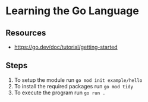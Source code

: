# Learning the Go Language

## Resources

- <https://go.dev/doc/tutorial/getting-started>

## Steps

1. To setup the module run `go mod init example/hello`
2. To install the required packages run `go mod tidy`
3. To execute the program run `go run .`
